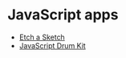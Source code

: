 # JavaScript apps



- [Etch a Sketch](https://abonmassip.github.io/JSapps/EtchASketch/index.html)
- [JavaScript Drum Kit](https://abonmassip.github.io/JSapps/JSdrumKit/index.html)

